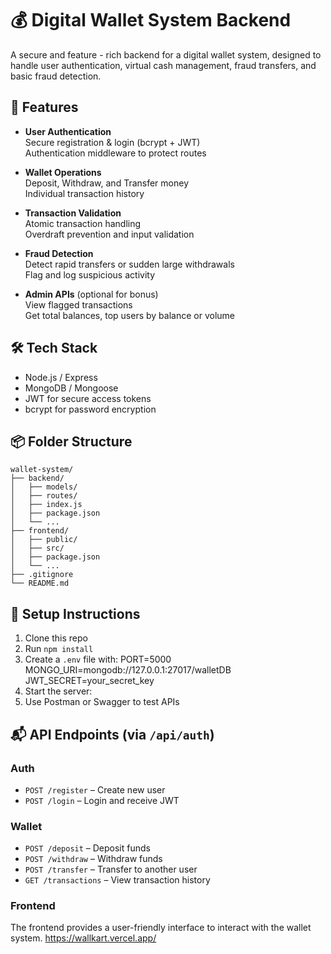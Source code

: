 
# 💰 Digital Wallet System Backend
A secure and feature - rich backend for a digital wallet system, designed to handle user authentication, virtual cash management, fraud transfers, and basic fraud detection.

## 🚀 Features

- **User Authentication**  
  Secure registration & login (bcrypt + JWT)  
  Authentication middleware to protect routes

- **Wallet Operations**  
  Deposit, Withdraw, and Transfer money  
  Individual transaction history

- **Transaction Validation**  
  Atomic transaction handling  
  Overdraft prevention and input validation
  
- **Fraud Detection**  
  Detect rapid transfers or sudden large withdrawals  
  Flag and log suspicious activity

- **Admin APIs** (optional for bonus)  
  View flagged transactions  
  Get total balances, top users by balance or volume

## 🛠️ Tech Stack

- Node.js / Express  
- MongoDB / Mongoose  
- JWT for secure access tokens  
- bcrypt for password encryption

## 📦 Folder Structure 

```
wallet-system/
├── backend/
│   ├── models/
│   ├── routes/
│   ├── index.js
│   ├── package.json
│   └── ...
├── frontend/
│   ├── public/
│   ├── src/
│   ├── package.json
│   └── ...
├── .gitignore
└── README.md
```



## 🔧 Setup Instructions

1. Clone this repo  
2. Run `npm install`  
3. Create a `.env` file with:
      PORT=5000
      MONGO_URI=mongodb://127.0.0.1:27017/walletDB
      JWT_SECRET=your_secret_key
4. Start the server:  
5. Use Postman or Swagger to test APIs

## 📬 API Endpoints (via `/api/auth`)

### Auth  
- `POST /register` – Create new user  
- `POST /login` – Login and receive JWT  

### Wallet  
- `POST /deposit` – Deposit funds  
- `POST /withdraw` – Withdraw funds  
- `POST /transfer` – Transfer to another user  
- `GET /transactions` – View transaction history

### Frontend
The frontend provides a user-friendly interface to interact with the wallet system.
https://wallkart.vercel.app/







